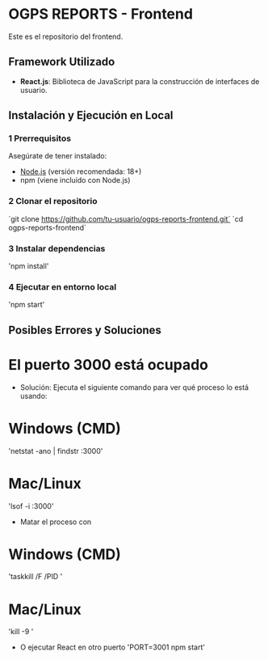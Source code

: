 # OGPS REPORTS - Frontend

Este es el repositorio del frontend.

## Framework Utilizado
- **React.js**: Biblioteca de JavaScript para la construcción de interfaces de usuario.

## Instalación y Ejecución en Local

### 1 Prerrequisitos
Asegúrate de tener instalado:
- [Node.js](https://nodejs.org/) (versión recomendada: 18+)
- npm (viene incluido con Node.js)

### 2 Clonar el repositorio
´git clone https://github.com/tu-usuario/ogps-reports-frontend.git´
´cd ogps-reports-frontend´


### 3 Instalar dependencias
'npm install'

### 4 Ejecutar en entorno local
'npm start'

## Posibles Errores y Soluciones
# El puerto 3000 está ocupado
- Solución: Ejecuta el siguiente comando para ver qué proceso lo está usando:
# Windows (CMD)
'netstat -ano | findstr :3000'

# Mac/Linux
'lsof -i :3000'

- Matar el proceso con
# Windows (CMD)
'taskkill /F /PID <PID>'

# Mac/Linux
'kill -9 <PID>'

- O ejecutar React en otro puerto
'PORT=3001 npm start'
